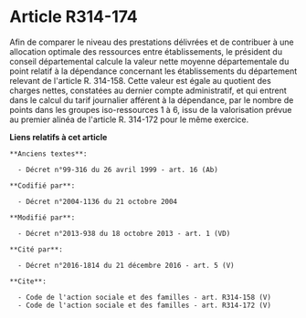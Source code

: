# Article R314-174

Afin de comparer le niveau des prestations délivrées et de contribuer à une allocation optimale des ressources entre
établissements, le président du conseil départemental calcule la valeur nette moyenne départementale du point relatif à la
dépendance concernant les établissements du département relevant de l'article R. 314-158. Cette valeur est égale au quotient
des charges nettes, constatées au dernier compte administratif, et qui entrent dans le calcul du tarif journalier afférent à
la dépendance, par le nombre de points dans les groupes iso-ressources 1 à 6, issu de la valorisation prévue au premier
alinéa de l'article R. 314-172 pour le même exercice.

**Liens relatifs à cet article**

	**Anciens textes**:

	  - Décret n°99-316 du 26 avril 1999 - art. 16 (Ab)

	**Codifié par**:

	  - Décret n°2004-1136 du 21 octobre 2004

	**Modifié par**:

	  - Décret n°2013-938 du 18 octobre 2013 - art. 1 (VD)

	**Cité par**:

	  - Décret n°2016-1814 du 21 décembre 2016 - art. 5 (V)

	**Cite**:

	  - Code de l'action sociale et des familles - art. R314-158 (V)
	  - Code de l'action sociale et des familles - art. R314-172 (V)
